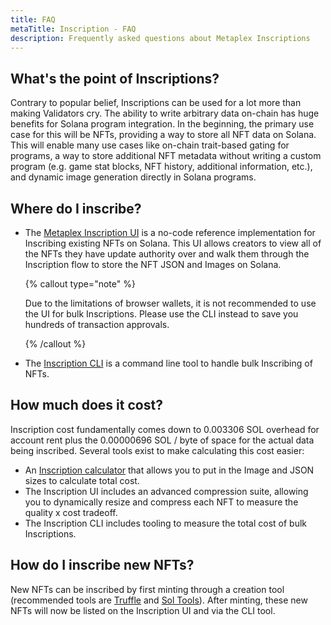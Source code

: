 ```yaml
---
title: FAQ
metaTitle: Inscription - FAQ
description: Frequently asked questions about Metaplex Inscriptions
---
```


## What's the point of Inscriptions?

Contrary to popular belief, Inscriptions can be used for a lot more than making Validators cry. The ability to write arbitrary data on-chain has huge benefits for Solana program integration. In the beginning, the primary use case for this will be NFTs, providing a way to store all NFT data on Solana. This will enable many use cases like on-chain trait-based gating for programs, a way to store additional NFT metadata without writing a custom program (e.g. game stat blocks, NFT history, additional information, etc.), and dynamic image generation directly in Solana programs.

## Where do I inscribe?

- The [Metaplex Inscription UI](https://inscriptions.metaplex.com) is a no-code reference implementation for Inscribing existing NFTs on Solana. This UI allows creators to view all of the NFTs they have update authority over and walk them through the Inscription flow to store the NFT JSON and Images on Solana.

  {% callout type="note" %}

  Due to the limitations of browser wallets, it is not recommended to use the UI for bulk Inscriptions. Please use the CLI instead to save you hundreds of transaction approvals.

  {% /callout %}

- The [Inscription CLI](https://github.com/metaplex-foundation/mpl-inscription/tree/main/clients/cli) is a command line tool to handle bulk Inscribing of NFTs.

## How much does it cost?

Inscription cost fundamentally comes down to 0.003306 SOL overhead for account rent plus the 0.00000696 SOL / byte of space for the actual data being inscribed. Several tools exist to make calculating this cost easier:

- An [Inscription calculator](https://www.sackerberg.dev/tools/inscriptionCalculator) that allows you to put in the Image and JSON sizes to calculate total cost.
- The Inscription UI includes an advanced compression suite, allowing you to dynamically resize and compress each NFT to measure the quality x cost tradeoff.
- The Inscription CLI includes tooling to measure the total cost of bulk Inscriptions.

## How do I inscribe new NFTs?

New NFTs can be inscribed by first minting through a creation tool (recommended tools are [Truffle](https://truffle.wtf/) and [Sol Tools](https://sol-tools.io/)). After minting, these new NFTs will now be listed on the Inscription UI and via the CLI tool.
